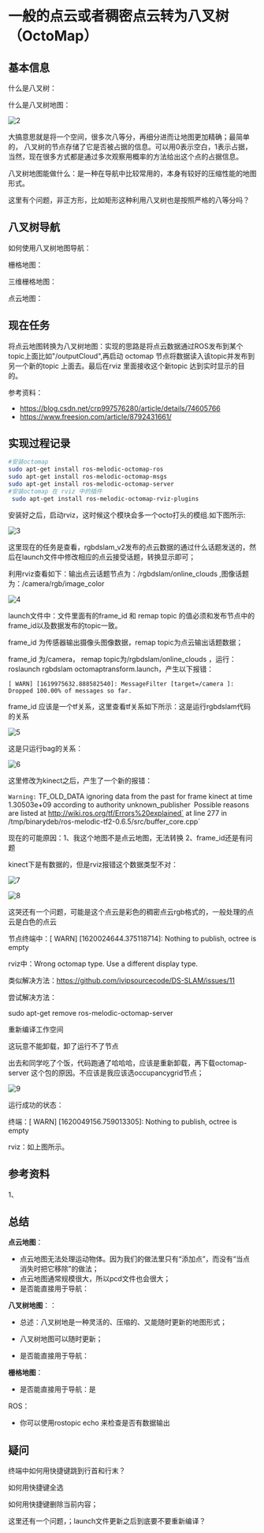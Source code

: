 # 一般的点云或者稠密点云转为八叉树（OctoMap）

## 基本信息

什么是八叉树：

什么是八叉树地图：

![2](https://github.com/GRF-Sunomikp31/SLAM/blob/main/VSLAM/vslam_test/OctoMap/IMG/2.png)

大搞意思就是将一个空间，很多次八等分，再细分进而让地图更加精确；最简单的， 八叉树的节点存储了它是否被占据的信息。可以用0表示空白，1表示占据，当然，现在很多方式都是通过多次观察用概率的方法给出这个点的占据信息。

八叉树地图能做什么：是一种在导航中比较常用的，本身有较好的压缩性能的地图形式。

这里有个问题，非正方形，比如矩形这种利用八叉树也是按照严格的八等分吗？

## 八叉树导航

如何使用八叉树地图导航：

栅格地图：

三维栅格地图：

点云地图：

## 现在任务

将点云地图转换为八叉树地图：实现的思路是将点云数据通过ROS发布到某个topic上面比如"/outputCloud",再启动 octomap 节点将数据读入该topic并发布到另一个新的topic 上面去。最后在rviz 里面接收这个新topic 达到实时显示的目的。

参考资料：

- https://blog.csdn.net/crp997576280/article/details/74605766
- https://www.freesion.com/article/8792431661/



## 实现过程记录

```bash
#安装octomap
sudo apt-get install ros-melodic-octomap-ros 
sudo apt-get install ros-melodic-octomap-msgs 
sudo apt-get install ros-melodic-octomap-server
#安装octomap 在 rviz 中的插件
 sudo apt-get install ros-melodic-octomap-rviz-plugins
```

安装好之后，启动rviz，这时候这个模块会多一个octo打头的模组.如下图所示:

![3](https://github.com/GRF-Sunomikp31/SLAM/blob/main/VSLAM/vslam_test/OctoMap/IMG/3.png)

这里现在的任务是查看，rgbdslam_v2发布的点云数据的通过什么话题发送的，然后在launch文件中修改相应的点云接受话题，转换显示即可；

利用rviz查看如下：输出点云话题节点为：/rgbdslam/online_clouds    ,图像话题为：/camera/rgb/image_color

![4](https://github.com/GRF-Sunomikp31/SLAM/blob/main/VSLAM/vslam_test/OctoMap/IMG/4.png)

launch文件中：文件里面有的frame_id 和 remap topic 的值必须和发布节点中的frame_id以及数据发布的topic一致。

frame_id 为传感器输出摄像头图像数据，remap topic为点云输出话题数据；

frame_id 为/camera， remap topic为/rgbdslam/online_clouds ，运行：roslaunch rgbdslam octomaptransform.launch，产生以下报错：

`[ WARN] [1619975632.888582540]: MessageFilter [target=/camera ]: Dropped 100.00% of messages so far.`

frame_id 应该是一个tf关系，这里查看tf关系如下所示：这是运行rgbdslam代码的关系

![5](https://github.com/GRF-Sunomikp31/SLAM/blob/main/VSLAM/vslam_test/OctoMap/IMG/5.png)

这是只运行bag的关系：

![6](https://github.com/GRF-Sunomikp31/SLAM/blob/main/VSLAM/vslam_test/OctoMap/IMG/6.png)

这里修改为kinect之后，产生了一个新的报错：

`Warning:` TF_OLD_DATA ignoring data from the past for frame kinect at time 1.30503e+09 according to authority unknown_publisher`
`Possible reasons are listed at http://wiki.ros.org/tf/Errors%20explained`
         at line 277 in /tmp/binarydeb/ros-melodic-tf2-0.6.5/src/buffer_core.cpp`

现在的可能原因：1、我这个地图不是点云地图，无法转换  2、frame_id还是有问题

kinect下是有数据的，但是rviz报错这个数据类型不对：

![7](https://github.com/GRF-Sunomikp31/SLAM/blob/main/VSLAM/vslam_test/OctoMap/IMG/7.png)

![8](https://github.com/GRF-Sunomikp31/SLAM/blob/main/VSLAM/vslam_test/OctoMap/IMG/8.png)

这哭还有一个问题，可能是这个点云是彩色的稠密点云rgb格式的，一般处理的点云是白色的点云

节点终端中：[ WARN] [1620024644.375118714]: Nothing to publish, octree is empty

rviz中：Wrong octomap type. Use a different display type.

类似解决方法：https://github.com/ivipsourcecode/DS-SLAM/issues/11

尝试解决方法：

sudo apt-get remove ros-melodic-octomap-server 

重新编译工作空间

这玩意不能卸载，卸了运行不了节点

出去和同学吃了个饭，代码跑通了哈哈哈，应该是重新卸载，再下载octomap-server 这个包的原因。不应该是我应该选occupancygrid节点；

![9](https://github.com/GRF-Sunomikp31/SLAM/blob/main/VSLAM/vslam_test/OctoMap/IMG/9.png)

运行成功的状态：

终端：[ WARN] [1620049156.759013305]: Nothing to publish, octree is empty

rviz：如上图所示。

## 参考资料

1、

## 总结

**点云地图**：

- 点云地图无法处理运动物体。因为我们的做法里只有“添加点”，而没有“当点消失时把它移除”的做法；
- 点云地图通常规模很大，所以pcd文件也会很大；
- 是否能直接用于导航：

**八叉树地图**：：

- 总述：八叉树地是一种灵活的、压缩的、又能随时更新的地图形式；

- 八叉树地图可以随时更新；
- 是否能直接用于导航：

**栅格地图**：

- 是否能直接用于导航：是



ROS：

- 你可以使用rostopic echo 来检查是否有数据输出

## 疑问

终端中如何用快捷键跳到行首和行末？

如何用快捷键全选

如何用快捷键删除当前内容；

这里还有一个问题，；launch文件更新之后到底要不要重新编译？


